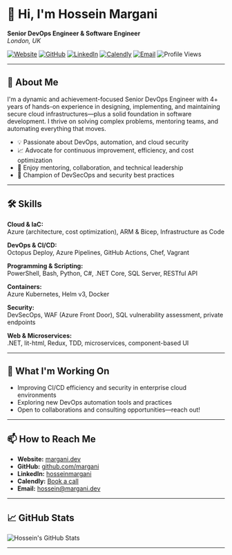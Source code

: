 # 👋 Hi, I'm Hossein Margani

**Senior DevOps Engineer & Software Engineer**  
_London, UK_

[![Website](https://img.shields.io/badge/Website-margani.dev-blue?logo=google-chrome)](https://margani.dev)
[![GitHub](https://img.shields.io/badge/GitHub-margani-blue?logo=github)](https://github.com/margani)
[![LinkedIn](https://img.shields.io/badge/LinkedIn-hosseinmargani-blue?logo=linkedin)](https://www.linkedin.com/in/hosseinmargani)
[![Calendly](https://img.shields.io/badge/Calendly-Book%20a%20Call-blue?logo=calendly)](https://calendly.com/margani)
[![Email](https://img.shields.io/badge/Email-hossein@margani.dev-blue?logo=gmail)](mailto:hossein@margani.dev)
![Profile Views](https://komarev.com/ghpvc/?username=margani&style=flat-square)

---

## 🚀 About Me

I'm a dynamic and achievement-focused Senior DevOps Engineer with 4+ years of hands-on experience in designing, implementing, and maintaining secure cloud infrastructures—plus a solid foundation in software development. I thrive on solving complex problems, mentoring teams, and automating everything that moves.

- 💡 Passionate about DevOps, automation, and cloud security
- 📈 Advocate for continuous improvement, efficiency, and cost optimization
- 🤝 Enjoy mentoring, collaboration, and technical leadership
- 🔐 Champion of DevSecOps and security best practices

---

## 🛠️ Skills

**Cloud & IaC:**  
Azure (architecture, cost optimization), ARM & Bicep, Infrastructure as Code

**DevOps & CI/CD:**  
Octopus Deploy, Azure Pipelines, GitHub Actions, Chef, Vagrant

**Programming & Scripting:**  
PowerShell, Bash, Python, C#, .NET Core, SQL Server, RESTful API

**Containers:**  
Azure Kubernetes, Helm v3, Docker

**Security:**  
DevSecOps, WAF (Azure Front Door), SQL vulnerability assessment, private endpoints

**Web & Microservices:**  
.NET, lit-html, Redux, TDD, microservices, component-based UI

---

## 🌟 What I'm Working On

- Improving CI/CD efficiency and security in enterprise cloud environments
- Exploring new DevOps automation tools and practices
- Open to collaborations and consulting opportunities—reach out!

---

## 📫 How to Reach Me

- **Website:** [margani.dev](https://margani.dev)
- **GitHub:** [github.com/margani](https://github.com/margani)
- **LinkedIn:** [hosseinmargani](https://www.linkedin.com/in/hosseinmargani)
- **Calendly:** [Book a call](https://calendly.com/margani)
- **Email:** [hossein@margani.dev](mailto:hossein@margani.dev)

---

## 📈 GitHub Stats

![Hossein's GitHub Stats](https://github-readme-stats.vercel.app/api?username=margani&show_icons=true&hide_title=true)

---

<!--
Last updated: 11 Aug 2025
-->
